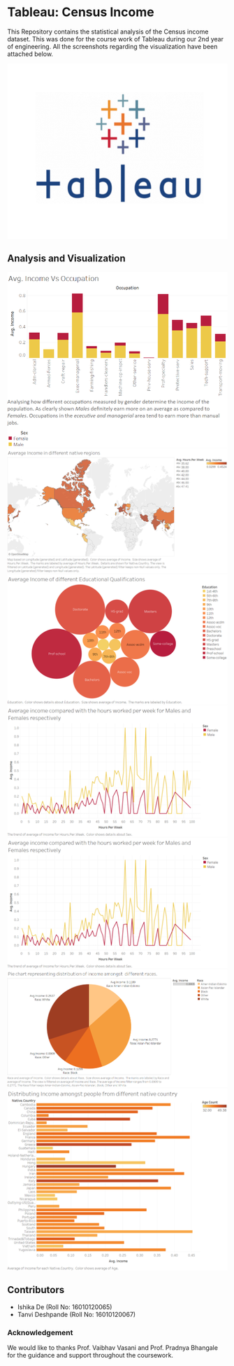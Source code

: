 # Tableau: Census Income
This Repository contains the statistical analysis of the Census income dataset. This was done for the course work of Tableau during our 2nd year of engineering. All the screenshots regarding the visualization have been attached below.


<img src="/Images/Tableau.png" height="400" />

## Analysis and Visualization
![This is an image](/Images/G1.png)
![This is an image](/Images/G2.png)
![This is an image](/Images/G3.png)
![This is an image](/Images/G4.png)
![This is an image](/Images/G4.png)
![This is an image](/Images/G5.png)
![This is an image](/Images/G6.png)


## Contributors
- Ishika De (Roll No: 16010120065)
- Tanvi Deshpande (Roll No: 16010120067)

### Acknowledgement
We would like to thanks Prof. Vaibhav Vasani and Prof. Pradnya Bhangale for the guidance and support throughout the coursework.
